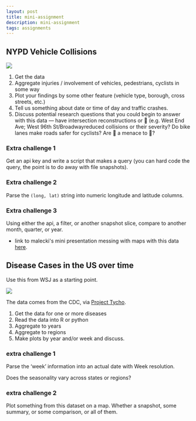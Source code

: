 ```yaml
---
layout: post
title: mini-assignment
description: mini-assignment
tags: assignments
---
```


## NYPD Vehicle Collisions

[![](http://media.tumblr.com/f77302b69f17622c7064cc2c50169dfe/tumblr_inline_n1hn0jgPsl1szvr4h.jpg)](http://iquantny.tumblr.com/post/77684693503/visualizing-traffic-safety-as-we-prepare-for)

1. Get the data
1. Aggregate injuries / involvement of vehicles, pedestrians, cyclists in some way
1. Plot your findings by some other feature (vehicle type, borough, cross streets, etc.)
1. Tell us something about date or time of day and traffic crashes.
1. Discuss potential research questions that you could begin to answer with this data — have intersection reconstructions or :traffic_light: (e.g. West End Ave; West 96th St/Broadwayreduced collisions or their severity? Do bike lanes make roads safer for cyclists? Are :bicyclist: a menace to :walking:?


### Extra challenge 1

Get an api key and write a script that makes a query (you can hard code the query, the point is to do away with file snapshots).

### Extra challenge 2

Parse the `(long, lat)` string into numeric longitude and latitude columns.

### Extra challenge 3

Using either the api, a filter, or another snapshot slice, compare to another month, quarter, or year. 

- link to malecki's mini presentation messing with maps with this data [here](https://github.com/malecki/data-viz/blob/maps/r/maps.Rpres).

## Disease Cases in the US over time

Use this from WSJ as a starting point.

[![](http://front.dadaviz.com/media/viz_images/the-impact-of-vaccines-on-measles-1423735549.08-5507041.png)](http://graphics.wsj.com/infectious-diseases-and-vaccines/)

The data comes from the CDC, via [Project Tycho](https://www.tycho.pitt.edu). 

1. Get the data for one or more diseases
1. Read the data into R or python
1. Aggregate to years
1. Aggregate to regions
1. Make plots by year and/or week and discuss.

### extra challenge 1

Parse the ‘week’ information into an actual date with Week resolution.

Does the seasonality vary across states or regions?

### extra challenge 2

Plot something from this dataset on a map. Whether a snapshot, some summary, or some comparison, or all of them.
